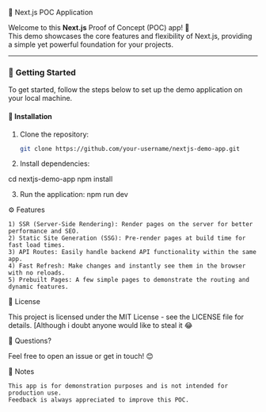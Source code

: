 🚀 Next.js POC Application

Welcome to this **Next.js** Proof of Concept (POC) app! 🚀  
This demo showcases the core features and flexibility of Next.js, providing a simple yet powerful foundation for your projects.

---

### 🚀 **Getting Started**

To get started, follow the steps below to set up the demo application on your local machine.

#### 🔧 **Installation**

1. Clone the repository:
   ```bash
   git clone https://github.com/your-username/nextjs-demo-app.git
2. Install dependencies:

cd nextjs-demo-app
npm install

3. Run the application:
   npm run dev

⚙️ Features

    1) SSR (Server-Side Rendering): Render pages on the server for better performance and SEO.
    2) Static Site Generation (SSG): Pre-render pages at build time for fast load times.
    3) API Routes: Easily handle backend API functionality within the same app.
    4) Fast Refresh: Make changes and instantly see them in the browser with no reloads.
    5) Prebuilt Pages: A few simple pages to demonstrate the routing and dynamic features.

📌 License

This project is licensed under the MIT License - see the LICENSE file for details. [Although i doubt anyone would like to steal it 😂

💬 Questions?

Feel free to open an issue or get in touch! 😊

📝 Notes

    This app is for demonstration purposes and is not intended for production use.
    Feedback is always appreciated to improve this POC.

